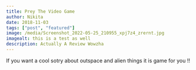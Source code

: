 ```yaml
---
title: Prey The Video Game
author: Nikita
date: 2018-11-03
tags: ["post", "featured"]
image: /media/Screenshot_2022-05-25_210955_xpj7z4_zrernt.jpg
imagealt: this is a test as well
description: Actually A Review Wowzha
---
```


If you want a cool sotry about outspace and alien things it is game for you !!
